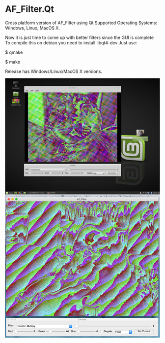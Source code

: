 # AF_Filter.Qt

Cross platform version of AF_Filter using Qt
Supported Operating Systems: Windows, Linux, MacOS X.

Now it is just time to come up with better filters since  the GUI is complete
To compile this on debian you need to install libqt4-dev
Just use:

$ qmake

$ make

Release has Windows/Linux/MacOS X versions.

![ScreenShot](https://github.com/lostjared/AF_Filter.Qt/blob/master/af_qt.jpg?raw=true "screenshot")
![ScreenShot](https://github.com/lostjared/AF_Filter.Qt/blob/master/af_qt-mac.jpg?raw=true "screenshot 2")



